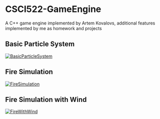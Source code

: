 # CSCI522-GameEngine
 A C++ game engine implemented by Artem Kovalovs, additional features implemented by me as homework and projects
## Basic Particle System
[![BasicParticleSystem](/Assets/Img/Cover.png)](https://drive.google.com/drive/u/0/folders/1rvqGVZMKtKbon-pDcG-LJ5bENgLI2yno)

## Fire Simulation
[![FireSimulation](/Assets/Img/Cover.png)](https://drive.google.com/drive/u/0/folders/1rvqGVZMKtKbon-pDcG-LJ5bENgLI2yno)


## Fire Simulation with Wind 
[![FireWithWind](/Assets/Img/Cover.png)](https://drive.google.com/drive/u/0/folders/1rvqGVZMKtKbon-pDcG-LJ5bENgLI2yno)

